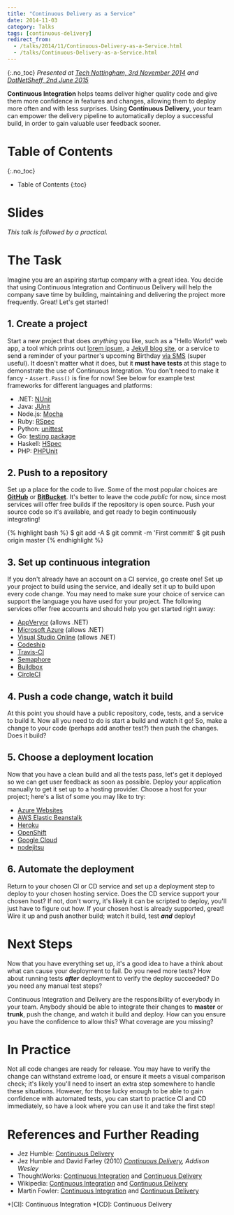 ```yaml
---
title: "Continuous Delivery as a Service"
date: 2014-11-03
category: Talks
tags: [continuous-delivery]
redirect_from:
  - /talks/2014/11/Continuous-Delivery-as-a-Service.html
  - /talks/Continuous-Delivery-as-a-Service.html
---
```


{:.no_toc}
*Presented at [Tech Nottingham, 3rd November 2014](http://www.technottingham.com/events/2014/11/03/tech-nottingham-november-2014-continuous-delivery-as-a-service "Continuous Delivery as a Service") and [DotNetSheff, 2nd June 2015](https://dotnetsheff.co.uk/)*

**Continuous Integration** helps teams deliver higher quality code and give them more confidence in features and changes, allowing them to deploy more often and with less surprises.
Using **Continuous Delivery**, your team can empower the delivery pipeline to automatically deploy a successful build, in order to gain valuable user feedback sooner.

<!--more-->

# Table of Contents
{:.no_toc}
* Table of Contents
{:toc}

# Slides
<script async class="speakerdeck-embed" data-id="31a1e739890b4d2883443c24920b0a5e" data-ratio="1.77777777777778" src="//speakerdeck.com/assets/embed.js"></script>

*This talk is followed by a practical.*

# The Task
Imagine you are an aspiring startup company with a great idea. You decide that using Continuous Integration and Continuous Delivery will help the company save time by building, maintaining and delivering the project more frequently. Great! Let's get started!

## 1. Create a project
Start a new project that does *anything* you like, such as a "Hello World" web app, a tool which prints out [lorem ipsum](http://slipsum.com "Samuel L. Ipsum"), a [Jekyll blog site](https://pages.github.com "GitHub pages with Jekyll"), or a service to send a reminder of your partner's upcoming Birthday [via SMS](http://developers.esendex.com/APIs/REST-API/messagedispatcher "Esendex Message Dispatcher") (super useful). It doesn't matter what it does, but it **must have tests** at this stage to demonstrate the use of Continuous Integration. You don't need to make it fancy - `Assert.Pass()` is fine for now!
See below for example test frameworks for different languages and platforms:

* .NET: [NUnit](http://www.nunit.org "NUnit")
* Java: [JUnit](http://junit.org "JUnit")
* Node.js: [Mocha](http://mochajs.org "Mocha")
* Ruby: [RSpec](https://github.com/rspec/rspec-core "RSpec Core @ GitHub")
* Python: [unittest](https://docs.python.org/2/library/unittest.html "unittest, The Python Standard Library")
* Go: [testing package](http://golang.org/pkg/testing/ "The Go testing standard package")
* Haskell: [HSpec](http://hspec.github.io/ "HSpec")
* PHP: [PHPUnit](https://phpunit.de/ "PHPUnit")

## 2. Push to a repository
Set up a place for the code to live. Some of the most popular choices are **[GitHub](https://github.com)**  or **[BitBucket](https://bitbucket.org)**. It's better to leave the code *public* for now, since most services will offer free builds if the repository is open source.
Push your source code so it's available, and get ready to begin continuously integrating!

{% highlight bash %}
$ git add -A
$ git commit -m 'First commit!'
$ git push origin master
{% endhighlight %}

## 3. Set up continuous integration
If you don't already have an account on a CI service, go create one! Set up your project to build using the service, and ideally set it up to build upon every code change. You may need to make sure your choice of service can support the language you have used for your project.
The following services offer free accounts and should help you get started right away:

* [AppVeryor](http://www.appveyor.com "AppVeyor") (allows .NET)
* [Microsoft Azure](http://azure.microsoft.com "Azure") (allows .NET)
* [Visual Studio Online](http://www.visualstudio.com/en-us/get-started/connect-to-vs.aspx "Visual Studio Online") (allows .NET)
* [Codeship](https://codeship.io "Codeship")
* [Travis-CI](https://travis-ci.org "Travis-CI")
* [Semaphore](https://semaphoreapp.com "Semaphore")
* [Buildbox](https://buildbox.io "Buildbox")
* [CircleCI](https://circleci.com "CircleCI")

## 4. Push a code change, watch it build
At this point you should have a public repository, code, tests, and a service to build it. Now all you need to do is start a build and watch it go! So, make a change to your code (perhaps add another test?) then push the changes. Does it build?

## 5. Choose a deployment location
Now that you have a clean build and all the tests pass, let's get it deployed so we can get user feedback as soon as possible. Deploy your application manually to get it set up to a hosting provider.
Choose a host for your project; here's a list of some you may like to try:

* [Azure Websites](http://azure.microsoft.com/en-us/services/websites/ "Azure Websites and Apps")
* [AWS Elastic Beanstalk](http://aws.amazon.com/elasticbeanstalk "AWS Elastic Beanstalk")
* [Heroku](https://www.heroku.com "Heroku")
* [OpenShift](https://www.openshift.com "OpenShift by Red Hat")
* [Google Cloud](https://cloud.google.com "Google Cloud")
* [nodejitsu](https://www.nodejitsu.com "nodejitsu Node.js hosting")

## 6. Automate the deployment
Return to your chosen CI or CD service and set up a deployment step to deploy to your chosen hosting service. Does the CD service support your chosen host? If not, don't worry, it's likely it can be scripted to deploy, you'll just have to figure out how. If your chosen host is already supported, great! Wire it up and push another build; watch it build, test ***and*** deploy!

# Next Steps
Now that you have everything set up, it's a good idea to have a think about what can cause your deployment to fail. Do you need more tests? How about running tests ***after*** deployment to verify the deploy succeeded? Do you need any manual test steps?

Continuous Integration and Delivery are the responsibility of everybody in your team. Anybody should be able to integrate their changes to **master** or **trunk**, push the change, and watch it build and deploy. How can you ensure you have the confidence to allow this? What coverage are you missing?

# In Practice
Not all code changes are ready for release. You may have to verify the change can withstand extreme load, or ensure it meets a visual comparison check; it's likely you'll need to insert an extra step somewhere to handle these situations. However, for those lucky enough to be able to gain confidence with automated tests, you can start to practice CI and CD immediately, so have a look where you can use it and take the first step!

# References and Further Reading

* Jez Humble: [Continuous Delivery](http://continuousdelivery.com/)
* Jez Humble and David Farley (2010) *[Continuous Delivery](http://www.amazon.co.uk/dp/0321601912), Addison Wesley*
* ThoughtWorks: [Continuous Integration](http://www.thoughtworks.com/continuous-integration) and [Continuous Delivery](http://www.thoughtworks.com/continuous-delivery)
* Wikipedia: [Continuous Integration](http://www.thoughtworks.com/continuous-delivery) and [Continuous Delivery](http://en.wikipedia.org/wiki/Continuous_delivery)
* Martin Fowler: [Continuous Integration](http://www.martinfowler.com/articles/continuousIntegration.html) and [Continuous Delivery](http://martinfowler.com/bliki/ContinuousDelivery.html)

*[CI]: Continuous Integration
*[CD]: Continuous Delivery